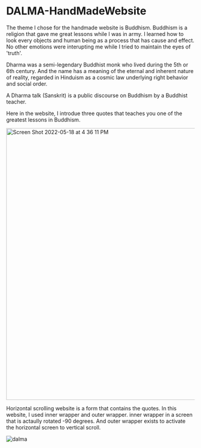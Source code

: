 # DALMA-HandMadeWebsite

The theme I chose for the handmade website is Buddhism. Buddhism is a religion that gave me great lessons while I was in army. I learned how to look every objects and human being as a process that has cause and effect. No other emotions were interupting me while I tried to maintain the eyes of 'truth'.

Dharma was a semi-legendary Buddhist monk who lived during the 5th or 6th century. And the name has a meaning of the eternal and inherent nature of reality, regarded in Hinduism as a cosmic law underlying right behavior and social order.

A Dharma talk (Sanskrit) is a public discourse on Buddhism by a Buddhist teacher.

Here in the website, I introdue three quotes that teaches you one of the greatest lessons in Buddhism.

<img width="726" alt="Screen Shot 2022-05-18 at 4 36 11 PM" src="https://user-images.githubusercontent.com/89341312/169151335-da2cd65c-ec65-4a2b-9321-95d20d45e18b.png">

Horizontal scrolling website is a form that contains the quotes. In this website, I used inner wrapper and outer wrapper. inner wrapper in a screen that is actaully rotated -90 degrees. And outer wrapper exists to activate the horizontal screen to vertical scroll.

![dalma](https://user-images.githubusercontent.com/89341312/169148046-7b982452-6b93-4d09-b0e7-35ba27e9a6ed.png)

